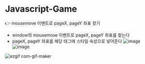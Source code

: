 # Javascript-Game

👉 mousemove 이벤트로 pageX, pageY 좌표 찾기
  - window의 mousemove 이벤트로 pageX, pageY 좌표를 찾는다
  - pageX, pageY 좌표를 해당 태그에 스타일 속성으로 넣어준다
![image](https://user-images.githubusercontent.com/82692118/124777795-6ac1f680-df7b-11eb-8555-e1b955be4474.png)
![image](https://user-images.githubusercontent.com/82692118/124778327-dc9a4000-df7b-11eb-9338-e1d4daddbbcf.png)

![ezgif com-gif-maker](https://user-images.githubusercontent.com/82692118/124776556-811b8280-df7a-11eb-833b-f1400f4e163a.gif)
